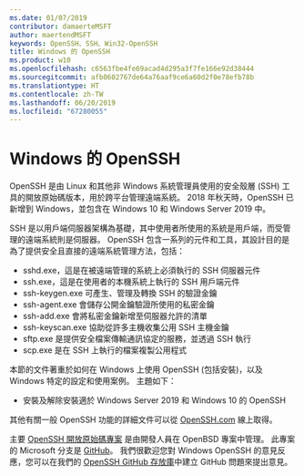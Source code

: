 ```yaml
---
ms.date: 01/07/2019
contributor: damaerteMSFT
author: maertendMSFT
keywords: OpenSSH、SSH、Win32-OpenSSH
title: Windows 的 OpenSSH
ms.product: w10
ms.openlocfilehash: c6563fbe4fe69acad4d295a3f7fe166e92d38444
ms.sourcegitcommit: afb0602767de64a76aaf9ce6a60d2f0e78efb78b
ms.translationtype: HT
ms.contentlocale: zh-TW
ms.lasthandoff: 06/20/2019
ms.locfileid: "67280055"
---
```

# <a name="openssh-in-windows"></a>Windows 的 OpenSSH

OpenSSH 是由 Linux 和其他非 Windows 系統管理員使用的安全殼層 (SSH) 工具的開放原始碼版本，用於跨平台管理遠端系統。 2018 年秋天時，OpenSSH 已新增到 Windows，並包含在 Windows 10 和 Windows Server 2019 中。 

SSH 是以用戶端伺服器架構為基礎，其中使用者所使用的系統是用戶端，而受管理的遠端系統則是伺服器。 OpenSSH 包含一系列的元件和工具，其設計目的是為了提供安全且直接的遠端系統管理方法，包括：

* sshd.exe，這是在被遠端管理的系統上必須執行的 SSH 伺服器元件 
* ssh.exe，這是在使用者的本機系統上執行的 SSH 用戶端元件
* ssh-keygen.exe 可產生、管理及轉換 SSH 的驗證金鑰 
* ssh-agent.exe 會儲存公開金鑰驗證所使用的私密金鑰
* ssh-add.exe 會將私密金鑰新增至伺服器允許的清單
* ssh-keyscan.exe 協助從許多主機收集公用 SSH 主機金鑰
* sftp.exe 是提供安全檔案傳輸通訊協定的服務，並透過 SSH 執行
* scp.exe 是在 SSH 上執行的檔案複製公用程式

本節的文件著重於如何在 Windows 上使用 OpenSSH (包括安裝)，以及 Windows 特定的設定和使用案例。 主題如下：
* 安裝及解除安裝適於 Windows Server 2019 和 Windows 10 的 OpenSSH

其他有關一般 OpenSSH 功能的詳細文件可以從 [OpenSSH.com](https://www.openssh.com/manual.html) 線上取得。 

主要 [OpenSSH 開放原始碼專案](https://www.openssh.com) 是由開發人員在 OpenBSD 專案中管理。 此專案的 Microsoft 分支是 [GitHub](https://github.com/PowerShell/openssh-portable)。
我們很歡迎您對 Windows OpenSSH 的意見反應，您可以在我們的 [OpenSSH GitHub 存放庫](https://github.com/PowerShell/openssh-portable)中建立 GitHub 問題來提出意見。 
